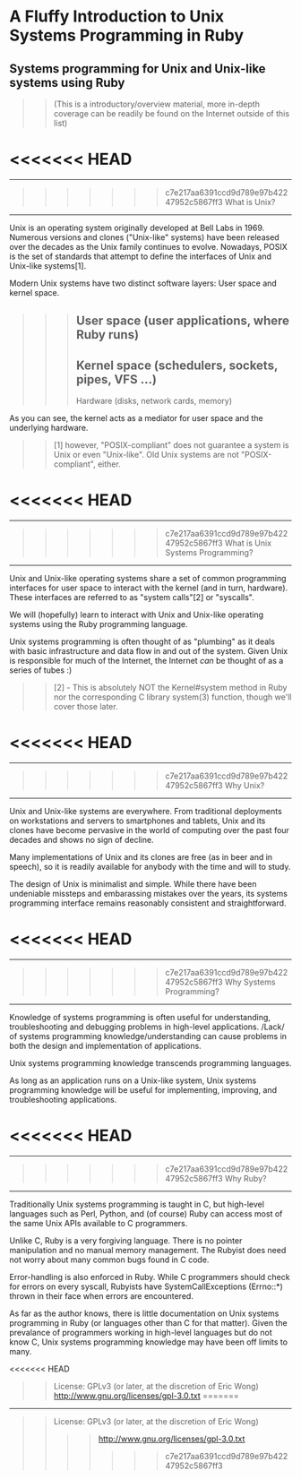 A Fluffy Introduction to Unix Systems Programming in Ruby
=========================================================

Systems programming for Unix and Unix-like systems using Ruby
-------------------------------------------------------------
>>(This is a introductory/overview material, more in-depth coverage can be
>>readily be found on the Internet outside of this list)

<<<<<<< HEAD
=======
***

>>>>>>> c7e217aa6391ccd9d789e97b42247952c5867ff3
What is Unix?
-------------
Unix is an operating system originally developed at Bell Labs in 1969. Numerous versions and clones ("Unix-like" systems) have been released over the decades as the Unix family continues to evolve.  Nowadays, POSIX is the set of standards that attempt to define the interfaces of Unix and Unix-like systems[1].

Modern Unix systems have two distinct software layers: User space and kernel space.

>>>User space (user applications, where Ruby runs)
>>>--------------------------------------------------
>>>Kernel space (schedulers, sockets, pipes, VFS ...)
>>>--------------------------------------------------
>>>Hardware (disks, network cards, memory)

As you can see, the kernel acts as a mediator for user space and the underlying hardware.

>>[1] however, "POSIX-compliant" does not guarantee a system is Unix or even "Unix-like". Old Unix systems are not "POSIX-compliant", either.

<<<<<<< HEAD
=======
***

>>>>>>> c7e217aa6391ccd9d789e97b42247952c5867ff3
What is Unix Systems Programming?
---------------------------------
Unix and Unix-like operating systems share a set of common programming interfaces for user space to interact with the kernel (and in turn, hardware).  These interfaces are referred to as "system calls"[2] or "syscalls".

We will (hopefully) learn to interact with Unix and Unix-like operating systems using the Ruby programming language.

Unix systems programming is often thought of as "plumbing" as it deals with basic infrastructure and data flow in and out of the system.  Given Unix is responsible for much of the Internet, the Internet _can_ be thought of as a series of tubes :)

>>[2] - This is absolutely NOT the Kernel#system method in Ruby nor the corresponding C library system(3) function, though we'll cover those later.

<<<<<<< HEAD
=======
***

>>>>>>> c7e217aa6391ccd9d789e97b42247952c5867ff3
Why Unix?
---------
Unix and Unix-like systems are everywhere.  From traditional deployments on workstations and servers to smartphones and tablets, Unix and its clones have become pervasive in the world of computing over the past four decades and shows no sign of decline.

Many implementations of Unix and its clones are free (as in beer and in speech), so it is readily available for anybody with the time and will to study.

The design of Unix is minimalist and simple.  While there have been undeniable missteps and embarassing mistakes over the years, its systems programming interface remains reasonably consistent and straightforward.

<<<<<<< HEAD
=======
***

>>>>>>> c7e217aa6391ccd9d789e97b42247952c5867ff3
Why Systems Programming?
------------------------
Knowledge of systems programming is often useful for understanding, troubleshooting and debugging problems in high-level applications. /Lack/ of systems programming knowledge/understanding can cause problems in both the design and implementation of applications.

Unix systems programming knowledge transcends programming languages.

As long as an application runs on a Unix-like system, Unix systems programming knowledge will be useful for implementing, improving, and troubleshooting applications.

<<<<<<< HEAD
=======
***

>>>>>>> c7e217aa6391ccd9d789e97b42247952c5867ff3
Why Ruby?
---------
Traditionally Unix systems programming is taught in C, but high-level languages such as Perl, Python, and (of course) Ruby can access most of the same Unix APIs available to C programmers.

Unlike C, Ruby is a very forgiving language.  There is no pointer manipulation and no manual memory management.  The Rubyist does need not worry about many common bugs found in C code.

Error-handling is also enforced in Ruby.  While C programmers should check for errors on every syscall, Rubyists have SystemCallExceptions (Errno::\*) thrown in their face when errors are encountered.

As far as the author knows, there is little documentation on Unix systems programming in Ruby (or languages other than C for that matter).  Given the prevalance of programmers working in high-level languages but do not know C, Unix systems programming knowledge may have been off limits to many.

<<<<<<< HEAD
>>License: GPLv3 (or later, at the discretion of Eric Wong)
>>http://www.gnu.org/licenses/gpl-3.0.txt
=======
***

>>License: GPLv3 (or later, at the discretion of Eric Wong)
>>>>http://www.gnu.org/licenses/gpl-3.0.txt
>>>>>>> c7e217aa6391ccd9d789e97b42247952c5867ff3
